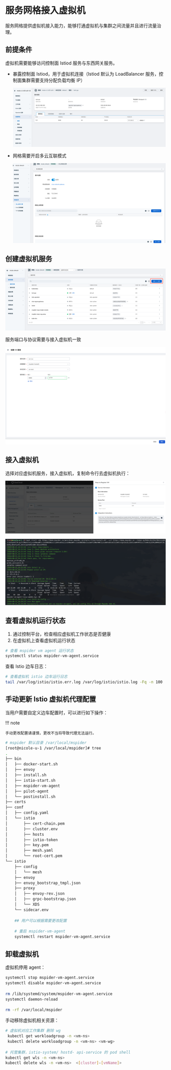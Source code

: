 # 服务网格接入虚拟机

服务网格提供虚拟机接入能力，能够打通虚拟机与集群之间流量并且进行流量治理。

## 前提条件

虚拟机需要能够访问控制面 Istiod 服务与东西网关服务。

- 暴露控制面 Istiod，用于虚拟机连接（Istiod 默认为 LoadBalancer 服务，控制面集群需要支持分配负载均衡 IP）

    ![暴露控制面](../../images/qianti.png)

- 网格需要开启多云互联模式

    ![多云互联](../../images/duoyun.png)

## 创建虚拟机服务

![接入虚拟机](../../images/create-vm.png)

服务端口与协议需要与接入虚拟机一致

![接入虚拟机](../../images/create-vm2.png)

## 接入虚拟机

选择对应虚拟机服务，接入虚拟机，复制命令行去虚拟机执行：

![接入虚拟机](../../images/jieruvm.png)

![运行](../../images/code.png)

## 查看虚拟机运行状态

1. 通过控制平台，检查相应虚拟机工作状态是否健康
2. 在虚拟机上查看虚拟机运行状态

```bash
# 查看 mspider vm agent 运行状态
systemctl status mspider-vm-agent.service
```

查看 Istio 边车日志：

```bash
# 查看虚拟机 istio 边车运行日志
tail /var/log/istio/istio.err.log /var/log/istio/istio.log -Fq -n 100
```

## 手动更新 Istio 虚拟机代理配置

当用户需要自定义边车配置时，可以进行如下操作：

!!! note

    手动更改配置请谨慎，更改不当将导致代理无法运行。


```bash
# mspider 默认目录 /var/local/mspider
[root@nicole-u-1 /var/local/mspider]# tree
.
├── bin
│   ├── docker-start.sh
│   ├── envoy
│   ├── install.sh
│   ├── istio-start.sh
│   ├── mspider-vm-agent
│   ├── pilot-agent
│   └── postinstall.sh
├── certs
├── conf
│   ├── config.yaml
│   └── istio
│       ├── cert-chain.pem
│       ├── cluster.env
│       ├── hosts
│       ├── istio-token
│       ├── key.pem
│       ├── mesh.yaml
│       └── root-cert.pem
└── istio
    ├── config
    │   └── mesh
    ├── envoy
    ├── envoy_bootstrap_tmpl.json
    ├── proxy
    │   ├── envoy-rev.json
    │   ├── grpc-bootstrap.json
    │   └── XDS
    └── sidecar.env
    
    ## 用户可以根据需要更改配置
    
    # 重启 mspider-vm-agent
    systemctl restart mspider-vm-agent.service
```

## 卸载虚拟机

虚拟机停用 agent：

```bash
systemctl stop mspider-vm-agent.service
systemctl disable mspider-vm-agent.service

rm /lib/systemd/system/mspider-vm-agent.service
systemctl daemon-reload

rm -rf /var/local/mspider
```

手动移除虚拟机相关资源：

```bash
# 虚拟机对应工作集群 删除 wg
 kubectl get workloadgroup -n <vm-ns> 
 kubectl delete workloadgroup -n <vm-ns> <vm-wg>
 
# 托管集群，istio-system/ hostd- api-service 的 pod shell
kubectl get wls -n <vm-ns> 
kubectl delete wls -n <vm-ns>  <[cluster]-[vmName]> 
```
